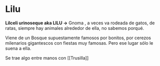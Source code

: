 # Lilu

**Lilceli urinoseque aka LILU →** 
Gnoma , a veces va rodeada de gatos, de ratas, siempre hay animales alrededor de ella, no sabemos porqué. 

Viene de un Bosque supuestamente famosos por bonitos, por cerezos milenarios gigantescos con fiestas muy famosas. Pero ese lugar sólo le suena a ella.

Se trae algo entre manos con [[Trusilla]]
